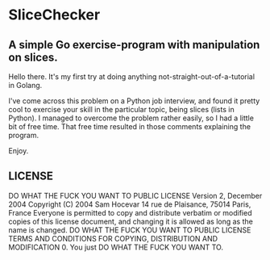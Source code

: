 SliceChecker
============

A simple Go exercise-program with manipulation on slices.
---------------------------------------------------------

Hello there. It's my first try at doing anything not-straight-out-of-a-tutorial in Golang.

I've come across this problem on a Python job interview, and found it pretty cool to exercise your skill
in the particular topic, being slices (lists in Python). I managed to overcome the problem rather easily,
so I had a little bit of free time. That free time resulted in those comments explaining the program.

Enjoy.



LICENSE
-------

DO WHAT THE FUCK YOU WANT TO PUBLIC LICENSE
Version 2, December 2004
Copyright (C) 2004 Sam Hocevar
14 rue de Plaisance, 75014 Paris, France
Everyone is permitted to copy and distribute verbatim or modified
copies of this license document, and changing it is allowed as long
as the name is changed.
DO WHAT THE FUCK YOU WANT TO PUBLIC LICENSE
TERMS AND CONDITIONS FOR COPYING, DISTRIBUTION AND MODIFICATION
0. You just DO WHAT THE FUCK YOU WANT TO.

